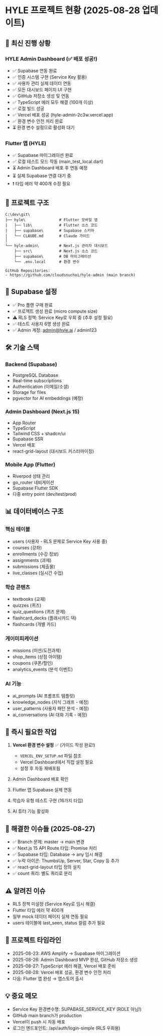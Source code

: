 # HYLE 프로젝트 현황 (2025-08-28 업데이트)

## 🚀 최신 진행 상황

### HYLE Admin Dashboard (✅ 배포 성공!)
- ✅ Supabase 연동 완료
- ✅ 인증 시스템 구현 (Service Key 활용)
- ✅ 사용자 관리 실제 데이터 연동
- ✅ 모든 대시보드 페이지 UI 구현
- ✅ GitHub 저장소 생성 및 연동
- ✅ TypeScript 에러 모두 해결 (100개 이상)
- ✅ 로컬 빌드 성공
- ✅ Vercel 배포 성공 (hyle-admin-2c3w.vercel.app)
- ✅ 환경 변수 안전 처리 완료
- ⏳ 환경 변수 설정으로 활성화 대기

### Flutter 앱 (HYLE)
- ✅ Supabase 마이그레이션 완료
- ✅ 로컬 테스트 모드 작동 (main_test_local.dart)
- ⏳ Admin Dashboard 배포 후 연동 예정
- ⏳ 실제 Supabase 연결 대기 중
- ❗ 타입 에러 약 400개 수정 필요

## 📁 프로젝트 구조
```
C:\dev\git\
├── hyle\               # Flutter 모바일 앱
│   ├── lib\            # Flutter 소스 코드
│   ├── supabase\       # Supabase 스키마
│   └── CLAUDE.md       # Claude 가이드
│
└── hyle-admin\         # Next.js 관리자 대시보드
    ├── src\            # Next.js 소스 코드
    ├── supabase\       # DB 마이그레이션
    └── .env.local      # 환경 변수

GitHub Repositories:
- https://github.com/cloudsnuchoi/hyle-admin (main branch)
```

## 🔐 Supabase 설정
- ✅ Pro 플랜 구매 완료
- ✅ 프로젝트 생성 완료 (micro compute size)
- ⚠️ RLS 정책: Service Key로 우회 중 (추후 설정 필요)
- ✅ 테스트 사용자 6명 생성 완료
- ✅ Admin 계정: admin@hyle.ai / admin123

## 🛠️ 기술 스택

### Backend (Supabase)
- PostgreSQL Database
- Real-time subscriptions
- Authentication (이메일/소셜)
- Storage for files
- pgvector for AI embeddings (예정)

### Admin Dashboard (Next.js 15)
- App Router
- TypeScript
- Tailwind CSS + shadcn/ui
- Supabase SSR
- Vercel 배포
- react-grid-layout (대시보드 커스터마이징)

### Mobile App (Flutter)
- Riverpod 상태 관리
- go_router 네비게이션
- Supabase Flutter SDK
- 다중 entry point (dev/test/prod)

## 📊 데이터베이스 구조
### 핵심 테이블
- users (사용자 - RLS 문제로 Service Key 사용 중)
- courses (강좌)
- enrollments (수강 정보)
- assignments (과제)
- submissions (제출물)
- live_classes (실시간 수업)

### 학습 콘텐츠
- textbooks (교재)
- quizzes (퀴즈)
- quiz_questions (퀴즈 문제)
- flashcard_decks (플래시카드 덱)
- flashcards (개별 카드)

### 게이미피케이션
- missions (미션/도전과제)
- shop_items (상점 아이템)
- coupons (쿠폰/할인)
- analytics_events (분석 이벤트)

### AI 기능
- ai_prompts (AI 프롬프트 템플릿)
- knowledge_nodes (지식 그래프 - 예정)
- user_patterns (사용자 패턴 분석 - 예정)
- ai_conversations (AI 대화 기록 - 예정)

## 🎯 즉시 필요한 작업
1. **Vercel 환경 변수 설정** ✅ (가이드 작성 완료!)
   - `VERCEL_ENV_SETUP.md` 파일 참조
   - Vercel Dashboard에서 직접 설정 필요
   - 설정 후 자동 재배포됨

2. Admin Dashboard 배포 확인
3. Flutter 앱 Supabase 실제 연동
4. 학습자 유형 테스트 구현 (16가지 타입)
5. AI 튜터 기능 활성화

## 🐛 해결한 이슈들 (2025-08-27)
- ✅ Branch 문제: master → main 변경
- ✅ Next.js 15 API Route 타입: Promise<params> 처리
- ✅ Supabase 타입: Database → any 임시 해결
- ✅ 누락 아이콘: ThumbsUp, Server, Star, Copy 등 추가
- ✅ react-grid-layout 타입 정의 설치
- ✅ count 쿼리: 별도 쿼리로 분리

## ⚠️ 알려진 이슈
- RLS 정책 미설정 (Service Key로 임시 해결)
- Flutter 타입 에러 약 400개
- 일부 mock 데이터 페이지 실제 연동 필요
- users 테이블에 last_seen, status 컬럼 추가 필요

## 📅 프로젝트 타임라인
- 2025-08-23: AWS Amplify → Supabase 마이그레이션
- 2025-08-26: Admin Dashboard MVP 완성, GitHub 저장소 생성
- 2025-08-27: TypeScript 에러 해결, Vercel 배포 준비
- 2025-08-28: Vercel 배포 성공, 환경 변수 안전 처리
- 다음: Flutter 앱 완성 → 앱스토어 출시

## 💡 중요 메모
- Service Key 환경변수명: SUPABASE_SERVICE_KEY (ROLE 아님!)
- GitHub main branch가 production
- Vercel이 push 시 자동 배포
- 로그인 엔드포인트: /api/auth/login-simple (RLS 우회용)
